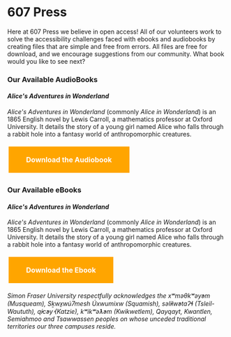 
<p style="text-align:center;">


# 607 Press 

Here at 607 Press we believe in open access! All of our volunteers work to solve the accessibility challenges faced with ebooks and audiobooks by creating files that are simple and free from errors. All files are free for download, and we encourage suggestions from our community. What book would you like to see next?


  ### Our Available AudioBooks

  #### *Alice's Adventures in Wonderland* 

  *Alice's Adventures in Wonderland* (commonly *Alice in Wonderland*) is an 1865 English novel by Lewis Carroll, a mathematics professor at Oxford University. It details the story of a young girl named Alice who falls through a rabbit hole into a fantasy world of anthropomorphic creatures.

  
<head>
<style>
.button {
  background-color: #FFA500;
  border: none;
  color: white;
  font-weight: bold;
  padding: 20px 40px;
  text-align: center;
  text-decoration: none;
  display: inline-block;
  font-size: 16px;
  margin: 6px 3px;
  cursor: pointer;
}
</style>
</head>
<body>

<a href="https://lmgtfy.app/?q=How+to+Download+an+Audiobook" class="button">Download the Audiobook</a>

</body>

  
  ### Our Available eBooks
 
  #### *Alice's Adventures in Wonderland* 

  *Alice's Adventures in Wonderland* (commonly *Alice in Wonderland*) is an 1865 English novel by Lewis Carroll, a mathematics professor at Oxford University. It details the story of a young girl named Alice who falls through a rabbit hole into a fantasy world of anthropomorphic creatures.


   <a href="https://lmgtfy.app/?q=How+to+Download+an+Ebook" class="button">Download the Ebook</a>

</body>







*Simon Fraser University respectfully acknowledges the xʷməθkʷəy̓əm (Musqueam), Sḵwx̱wú7mesh Úxwumixw (Squamish), səl̓ilw̓ətaʔɬ (Tsleil-Waututh), q̓íc̓əy̓ (Katzie), kʷikʷəƛ̓əm (Kwikwetlem), Qayqayt, Kwantlen, Semiahmoo and Tsawwassen peoples on whose unceded traditional territories our three campuses reside.*

</p>
